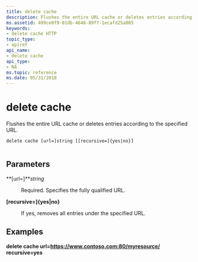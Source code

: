 ```yaml
---
title: delete cache
description: Flushes the entire URL cache or deletes entries according to the specified URL.
ms.assetid: 499ce0f9-01db-4648-89f7-1ecafd25a805
keywords:
- delete cache HTTP
topic_type:
- apiref
api_name:
- delete cache
api_type:
- NA
ms.topic: reference
ms.date: 05/31/2018
---
```


# delete cache

Flushes the entire URL cache or deletes entries according to the specified URL.

``` syntax
delete cache [url=]string [[recursive=]{yes|no}]
 
```

## Parameters

<dl> <dt>

<span id="_url__string"></span><span id="_URL__STRING"></span>**\[url=\]***string*
</dt> <dd>

Required. Specifies the fully qualified URL.

</dd> </dl>

<dl> <dt>

<span id="_recursive___yes_no_"></span><span id="_RECURSIVE___YES_NO_"></span>**\[recursive=\]{yes\|no}**
</dt> <dd>

If yes, removes all entries under the specified URL.

</dd> </dl>

## Examples

**delete cache url=https://www.contoso.com:80/myresource/ recursive=yes**

 

 




